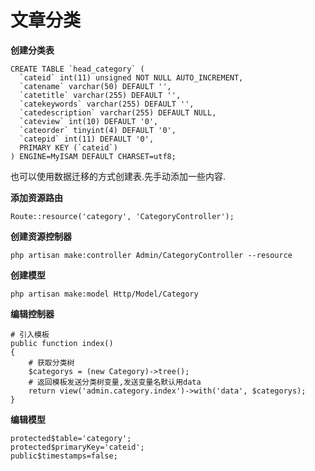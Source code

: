 # 文章分类

**创建分类表**

    CREATE TABLE `head_category` (
      `cateid` int(11) unsigned NOT NULL AUTO_INCREMENT,
      `catename` varchar(50) DEFAULT '',
      `catetitle` varchar(255) DEFAULT '',
      `catekeywords` varchar(255) DEFAULT '',
      `catedescription` varchar(255) DEFAULT NULL,
      `cateview` int(10) DEFAULT '0',
      `cateorder` tinyint(4) DEFAULT '0',
      `catepid` int(11) DEFAULT '0',
      PRIMARY KEY (`cateid`)
    ) ENGINE=MyISAM DEFAULT CHARSET=utf8;

也可以使用数据迁移的方式创建表.先手动添加一些内容.

**添加资源路由**

```
Route::resource('category', 'CategoryController');
```

**创建资源控制器**

```
php artisan make:controller Admin/CategoryController --resource
```

**创建模型**

```
php artisan make:model Http/Model/Category
```

**编辑控制器**

```
# 引入模板
public function index()
{
    # 获取分类树
    $categorys = (new Category)->tree();
    # 返回模板发送分类树变量,发送变量名默认用data
    return view('admin.category.index')->with('data', $categorys);
}
```

**编辑模型**

```
protected$table='category';
protected$primaryKey='cateid';
public$timestamps=false;
```



